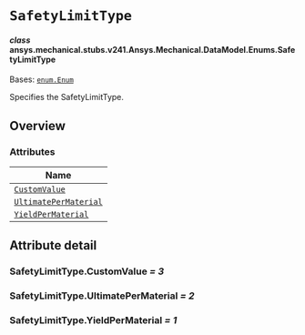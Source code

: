# `SafetyLimitType`



#### *class* ansys.mechanical.stubs.v241.Ansys.Mechanical.DataModel.Enums.SafetyLimitType

Bases: [`enum.Enum`](https://docs.python.org/3/library/enum.html#enum.Enum)

Specifies the SafetyLimitType.

<!-- !! processed by numpydoc !! -->

<a id="overview"></a>

## Overview

### Attributes

| Name |
| -------------------------------------------------------------------------------------------------------------------------------------- |
| [`CustomValue`](../../../../../v242/Ansys/Mechanical/DataModel/Enums/SafetyLimitType.md#SafetyLimitType.CustomValue) |
| [`UltimatePerMaterial`](../../../../../v242/Ansys/Mechanical/DataModel/Enums/SafetyLimitType.md#SafetyLimitType.UltimatePerMaterial) |
| [`YieldPerMaterial`](../../../../../v242/Ansys/Mechanical/DataModel/Enums/SafetyLimitType.md#SafetyLimitType.YieldPerMaterial) |

<a id="attribute-detail"></a>

## Attribute detail

<a id="SafetyLimitType.CustomValue"></a>

### SafetyLimitType.CustomValue *= 3*

<a id="SafetyLimitType.UltimatePerMaterial"></a>

### SafetyLimitType.UltimatePerMaterial *= 2*

<a id="SafetyLimitType.YieldPerMaterial"></a>

### SafetyLimitType.YieldPerMaterial *= 1*


